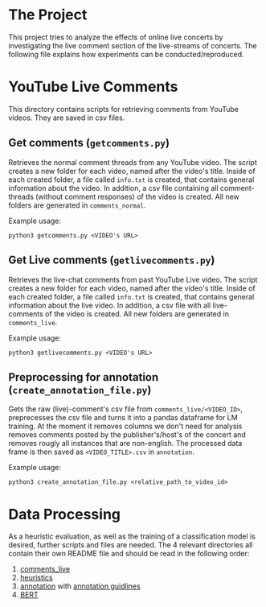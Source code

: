 # The Project
This project tries to analyze the effects of online live concerts by investigating the live comment section of the live-streams of concerts. The following file explains how experiments can be conducted/reproduced.

# YouTube Live Comments
This directory contains scripts for retrieving comments from YouTube videos. They are saved in csv files.

## Get comments (`getcomments.py`)
Retrieves the normal comment threads from any YouTube video. The script creates a new folder for each video, named after the video's title. 
Inside of each created folder, a file called `info.txt` is created, that contains general information about the video. In addition, a csv file containing all comment-threads (without comment responses) of the video is created. All new folders are generated in `comments_normal`.

Example usage:
```
python3 getcomments.py <VIDEO's URL>
```

## Get Live comments (`getlivecomments.py`)
Retrieves the live-chat comments from past YouTube Live video. The script creates a new folder for each video, named after the video's title. 
Inside of each created folder, a file called `info.txt` is created, that contains general information about the live video. In addition, a csv file with all live-comments of the video is created. All new folders are generated in `comments_live`.

Example usage:
```
python3 getlivecomments.py <VIDEO's URL>
```

## Preprocessing for annotation (`create_annotation_file.py`)
Gets the raw (live)-comment's csv file from `comments_live/<VIDEO_ID>`, preprecesses the csv file and turns it into a pandas dataframe for LM training. At the moment it removes columns we don't need for analysis removes comments posted by the publisher's/host's of the concert and removes rougly all instances that are non-english. The processed data frame is then saved as `<VIDEO_TITLE>.csv` in `annotation`.

Example usage:
```
python3 create_annotation_file.py <relative_path_to_video_id>
```

# Data Processing
As a heuristic evaluation, as well as the training of a classification model is desired, further scripts and files are needed. The 4 relevant directories all contain their own README file and should be read in the following order:

1. [comments_live](comments_live/comments_live_info.md)
2. [heuristics](heuristics/heuristics_info.md)
3. [annotation](annotation/annotation_info.md) with [annotation guidlines](annotation/Guidelines.pdf)
4. [BERT](BERT/bert_info.md)


